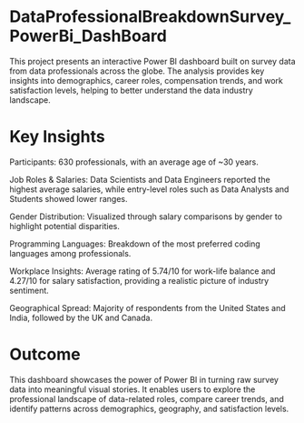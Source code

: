 # DataProfessionalBreakdownSurvey_PowerBi_DashBoard
This project presents an interactive Power BI dashboard built on survey data from data professionals across the globe. The analysis provides key insights into demographics, career roles, compensation trends, and work satisfaction levels, helping to better understand the data industry landscape.

# Key Insights

Participants: 630 professionals, with an average age of ~30 years.

Job Roles & Salaries: Data Scientists and Data Engineers reported the highest average salaries, while entry-level roles such as Data Analysts and Students showed lower ranges.

Gender Distribution: Visualized through salary comparisons by gender to highlight potential disparities.

Programming Languages: Breakdown of the most preferred coding languages among professionals.

Workplace Insights: Average rating of 5.74/10 for work-life balance and 4.27/10 for salary satisfaction, providing a realistic picture of industry sentiment.

Geographical Spread: Majority of respondents from the United States and India, followed by the UK and Canada.

# Outcome

This dashboard showcases the power of Power BI in turning raw survey data into meaningful visual stories. It enables users to explore the professional landscape of data-related roles, compare career trends, and identify patterns across demographics, geography, and satisfaction levels.
